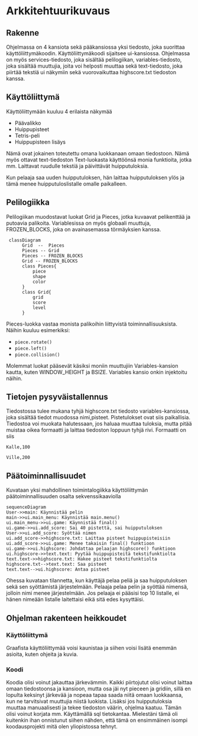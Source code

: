 # Arkkitehtuurikuvaus

## Rakenne
Ohjelmassa on 4 kansiota sekä pääkansiossa yksi tiedosto, joka suorittaa käyttöliittymäkoodin. Käyttöliittymäkoodi sijaitsee ui-kansiossa. Ohjelmassa on myös services-tiedosto, joka sisältää pelilogiikan, variables-tiedosto, joka sisältää muuttujia, joita voi helposti muuttaa sekä text-tiedosto, joka piirtää tekstiä ui näkymiin sekä vuorovaikuttaa highscore.txt tiedoston kanssa.

## Käyttöliittymä
Käyttöliittymään kuuluu 4 erilaista näkymää
- Päävalikko
- Huippupisteet
- Tetris-peli
- Huippupisteen lisäys

Nämä ovat jokainen toteutettu omana luokkanaan omaan tiedostoon. Nämä myös ottavat text-tiedoston Text-luokasta käyttöönsä monia funktioita, jotka mm. Laittavat ruudulle tekstiä ja päivittävät huipputuloksia.

Kun pelaaja saa uuden huipputuloksen, hän laittaa huipputuloksen ylös ja tämä menee huipputuloslistalle omalle paikalleen.


## Pelilogiikka
Pelilogiikan muodostavat luokat Grid ja Pieces, jotka kuvaavat pelikenttää ja putoavia palikoita. Variablesissa on myös globaali muuttuja, FROZEN_BLOCKS, joka on avainasemassa törmäyksien kanssa.

```mermaid
 classDiagram
      Grid  --  Pieces
      Pieces -- Grid
      Pieces -- FROZEN_BLOCKS
      Grid -- FROZEN_BLOCKS
      class Pieces{
          piece
          shape
          color
      }
      class Grid{
          grid
          score
          level
      }
```

Pieces-luokka vastaa monista palikoihin liittyvistä toiminnallisuuksista. Näihin kuuluu esimerkiksi:

- `piece.rotate()`
- `piece.left()`
- `piece.collision()`

Molemmat luokat pääsevät käsiksi moniin muuttujiin Variables-kansion kautta, kuten WINDOW_HEIGHT ja BSIZE. Variables kansio onkin injektoitu näihin.

## Tietojen pysyväistallennus

Tiedostossa tulee mukana tyhjä highscore.txt tiedosto variables-kansiossa, joka sisältää tiedot muodossa nimi,pisteet. Pistetulokset ovat siis paikallisia. Tiedostoa voi muokata halutessaan, jos haluaa muuttaa tuloksia, mutta pitää muistaa oikea formaatti ja laittaa tiedoston loppuun tyhjä rivi. Formaatti on siis

`Kalle,100`

`Ville,200`


## Päätoiminnallisuudet

Kuvataan yksi mahdollinen toimintalogiikka käyttöliittymän päätoiminnallisuuden osalta sekvenssikaaviolla

```mermaid
sequenceDiagram
User->>main: Käynnistää pelin
main->>ui.main_menu: Käynnistää main.menu()
ui.main_menu->>ui.game: Käynnistää final()
ui.game->>ui.add_score: Sai 40 pistettä, sai huipputuloksen
User->>ui.add_score: Syöttää nimen
ui.add_score->>highscore.txt: Laittaa pisteet huippupisteisiin
ui.add_score->>ui.game: Menee takaisin final() funktioon
ui.game->>ui.highscore: Johdattaa pelaajan highscore() funktioon
ui.highscore->>text.text: Pyytää huippupisteitä tekstifunktiolta
text.text->>highscore.txt: Hakee pisteet tekstifunktiolta
highscore.txt-->text.text: Saa pisteet
text.text-->ui.highscore: Antaa pisteet
```

Ohessa kuvataan tilannetta, kun käyttäjä pelaa peliä ja saa huipputuloksen sekä sen syöttämistä järjestelmään. Pelaaja pelaa pelin ja syöttää nimensä, jolloin nimi menee järjestelmään. Jos pelaaja ei pääsisi top 10 listalle, ei hänen nimeään listalle laitettaisi eikä sitä edes kysyttäisi.

## Ohjelman rakenteen heikkoudet

### Käyttöliittymä

Graafista käyttöliittymää voisi kaunistaa ja siihen voisi lisätä enemmän asioita, kuten ohjeita ja kuvia.

### Koodi
Koodia olisi voinut jakauttaa järkevämmin. Kaikki piirtojutut olisi voinut laittaa omaan tiedostoonsa ja kansioon, mutta osa jäi nyt pieceen ja gridiin, sillä en lopulta keksinyt järkevää ja nopeaa tapaa saada niitä omaan luokkaansa, kun ne tarvitsivat muuttujia niistä luokista. Lisäksi jos huipputuloksia muuttaa manuaalisesti ja tekee tiedoston väärin, ohjelma kaatuu. Tämän olisi voinut korjata mm. Käyttämällä sql tietokantaa.
Mielestäni tämä oli kuitenkin ihan onnistunut siihen nähden, että tämä on ensimmäinen isompi koodausprojekti mitä olen yliopistossa tehnyt.
